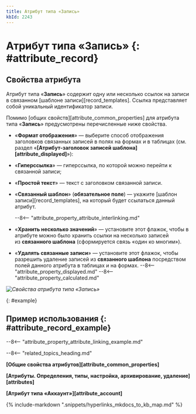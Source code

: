 ```yaml
---
title: Атрибут типа «Запись»
kbId: 2243
---
```


# Атрибут типа «Запись» {: #attribute_record}

## Свойства атрибута

Атрибут типа «**Запись**» содержит одну или несколько ссылок на записи в связанном [шаблоне записи][record_templates]. Ссылка представляет собой уникальный идентификатор записи.

Помимо [общих свойств][attribute_common_properties] для атрибута типа «**Запись**» предусмотрены перечисленные ниже свойства.

- «**Формат отображения**» — выберите способ отображения заголовков связанных записей в полях на формах и в таблицах (см. раздел «**[Атрибут-заголовок записей шаблона][attribute_displayed]**»):
- «**Гиперссылка**» — гиперссылка, по которой можно перейти к связанной записи;
- «**Простой текст**» — текст с заголовком связанной записи.
- «**Связанный шаблон**» (**обязательное поле**) — укажите [шаблон записи][record_templates], на который будет ссылаться данный атрибут.
  
    --8<-- "attribute_property_attribute_interlinking.md"

- «**Хранить несколько значений**» — установите этот флажок, чтобы в атрибуте можно было хранить ссылки на несколько записей из **связанного шаблона** (сформируется связь «один ко многим»).
    
- «**Удалять связанные записи**» — установите этот флажок, чтобы разрешить удаление записей из **связанного шаблона** посредством полей данного атрибута в таблицах и на формах.
--8<-- "attribute_property_displayed.md"
--8<-- "attribute_property_calculated.md"

_![Свойства атрибута типа «Запись»](img/attribute_record_properties.png)_

[](){: #example}
## Пример использования {: #attribute_record_example}

--8<-- "attribute_property_attribute_linking_example.md"

--8<-- "related_topics_heading.md"

**[Общие свойства атрибутов][attribute_common_properties]**

**[Атрибуты. Определения, типы, настройка, архивирование, удаление][attributes]**

**[Атрибут типа «Аккаунт»][attribute_account]**

{% include-markdown ".snippets/hyperlinks_mkdocs_to_kb_map.md" %}
